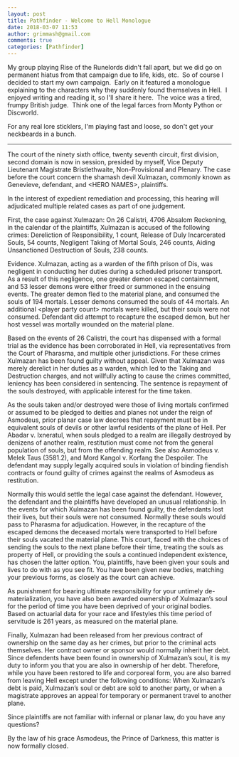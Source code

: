 ```yaml
---
layout: post
title: Pathfinder - Welcome to Hell Monologue
date: 2018-03-07 11:53
author: grimmash@gmail.com
comments: true
categories: [Pathfinder]
---
```

My group playing Rise of the Runelords didn't fall apart, but we did go on permanent hiatus from that campaign due to life, kids, etc.&nbsp; So of course I decided to start my own campaign.&nbsp; Early on it featured a monologue explaining to the characters why they suddenly found themselves in Hell.&nbsp; I enjoyed writing and reading it, so I'll share it here.&nbsp; The voice was a tired, frumpy British judge.&nbsp; Think one of the legal farces from Monty Python or Discworld.

For any real lore sticklers, I'm playing fast and loose, so don't get your neckbeards in a bunch.

<hr>

The court of the ninety sixth office, twenty seventh circuit, first division, second domain is now in session, presided by myself, Vice Deputy Lieutenant Magistrate Bristlethwaite, Non-Provisional and Plenary. The case before the court concern the shamash devil Xulmazan, commonly known as Genevieve, defendant, and &lt;HERO NAMES&gt;, plaintiffs.

In the interest of expedient remediation and processing, this hearing will adjudicated multiple related cases as part of one judgement.

First, the case against Xulmazan: On 26 Calistri, 4706 Absalom Reckoning, in the calendar of the plaintiffs, Xulmazan is accused of the following crimes: Dereliction of Responsibility, 1 count, Release of Duly Incarcerated Souls, 54 counts, Negligent Taking of Mortal Souls, 246 counts, Aiding Unsanctioned Destruction of Souls, 238 counts.

Evidence. Xulmazan, acting as a warden of the fifth prison of Dis, was negligent in conducting her duties during a scheduled prisoner transport. As a result of this negligence, one greater demon escaped containment, and 53 lesser demons were either freed or summoned in the ensuing events. The greater demon fled to the material plane, and consumed the souls of 194 mortals. Lesser demons consumed the souls of 44 mortals. An additional &lt;player party count&gt; mortals were killed, but their souls were not consumed. Defendant did attempt to recapture the escaped demon, but her host vessel was mortally wounded on the material plane.

Based on the events of 26 Calistri, the court has dispensed with a formal trial as the evidence has been corroborated in Hell, via representatives from the Court of Pharasma, and multiple other jurisdictions. For these crimes Xulmazan has been found guilty without appeal. Given that Xulmazan was merely derelict in her duties as a warden, which led to the Taking and Destruction charges, and not willfully acting to cause the crimes committed, leniency has been considered in sentencing. The sentence is repayment of the souls destroyed, with applicable interest for the time taken.

As the souls taken and/or destroyed were those of living mortals confirmed or assumed to be pledged to deities and planes not under the reign of Asmodeus, prior planar case law decrees that repayment must be in equivalent souls of devils or other lawful residents of the plane of Hell. Per Abadar v. Ixneratul, when souls pledged to a realm are illegally destroyed by denizens of another realm, restitution must come not from the general population of souls, but from the offending realm. See also Asmodeus v. Melek Taus (3581.2), and Mord Kangol v. Korfang the Despoiler. The defendant may supply legally acquired souls in violation of binding fiendish contracts or found guilty of crimes against the realms of Asmodeus as restitution.

Normally this would settle the legal case against the defendant. However, the defendant and the plaintiffs have developed an unusual relationship. In the events for which Xulmazan has been found guilty, the defendants lost their lives, but their souls were not consumed. Normally these souls would pass to Pharasma for adjudication. However, in the recapture of the escaped demons the deceased mortals were transported to Hell before their souls vacated the material plane. This court, faced with the choices of sending the souls to the next plane before their time, treating the souls as property of Hell, or providing the souls a continued independent existence, has chosen the latter option. You, plaintiffs, have been given your souls and lives to do with as you see fit. You have been given new bodies, matching your previous forms, as closely as the court can achieve.

As punishment for bearing ultimate responsibility for your untimely de-materialization, you have also been awarded ownership of Xulmazan’s soul for the period of time you have been deprived of your original bodies. Based on actuarial data for your race and lifestyles this time period of servitude is 261 years, as measured on the material plane.

Finally, Xulmazan had been released from her previous contract of ownership on the same day as her crimes, but prior to the criminal acts themselves. Her contract owner or sponsor would normally inherit her debt. Since defendents have been found in ownership of Xulmazan’s soul, it is my duty to inform you that you are also in ownership of her debt. Therefore, while you have been restored to life and corporeal form, you are also barred from leaving Hell except under the following conditions: When Xulmazan’s debt is paid, Xulmazan’s soul or debt are sold to another party, or when a magistrate approves an appeal for temporary or permanent travel to another plane.

Since plaintiffs are not familiar with infernal or planar law, do you have any questions?

By the law of his grace Asmodeus, the Prince of Darkness, this matter is now formally closed.
